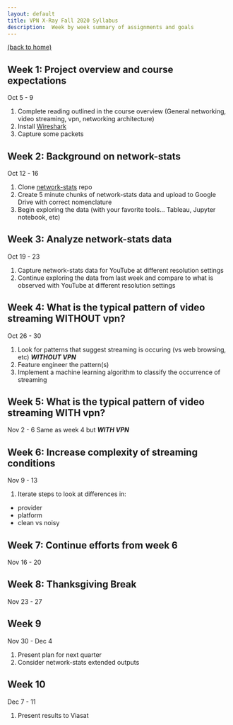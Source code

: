 ```yaml
---
layout: default
title: VPN X-Ray Fall 2020 Syllabus
description:  Week by week summary of assignments and goals
---
```


[(back to home)](./)

## Week 1: Project overview and course expectations
Oct 5 - 9
1. Complete reading outlined in the course overview (General networking, video streaming, vpn, networking architecture)
2. Install [Wireshark](https://www.wireshark.org/)
3. Capture some packets

## Week 2: Background on network-stats
Oct 12 - 16
1. Clone [network-stats](https://github.com/viasat/network-stats) repo
2. Create 5 minute chunks of network-stats data and upload to Google Drive with correct nomenclature
3. Begin exploring the data (with your favorite tools... Tableau, Jupyter notebook, etc)

## Week 3: Analyze network-stats data
Oct 19 - 23
1. Capture network-stats data for YouTube at different resolution settings
2. Continue exploring the data from last week and compare to what is observed with YouTube at different resolution settings

## Week 4: What is the typical pattern of video streaming WITHOUT vpn?
Oct 26 - 30
1. Look for patterns that suggest streaming is occuring (vs web browsing, etc) ***WITHOUT VPN***
2. Feature engineer the pattern(s)
3. Implement a machine learning algorithm to classify the occurrence of streaming

## Week 5: What is the typical pattern of video streaming WITH vpn?
Nov 2 - 6
Same as week 4 but ***WITH VPN***

## Week 6: Increase complexity of streaming conditions
Nov 9 - 13
1. Iterate steps to look at differences in:
  * provider
  * platform
  * clean vs noisy

## Week 7: Continue efforts from week 6
Nov 16 - 20

## Week 8: Thanksgiving Break
Nov 23 - 27

## Week 9
Nov 30 - Dec 4
1. Present plan for next quarter
2. Consider network-stats extended outputs

## Week 10
Dec 7 - 11
1. Present results to Viasat
